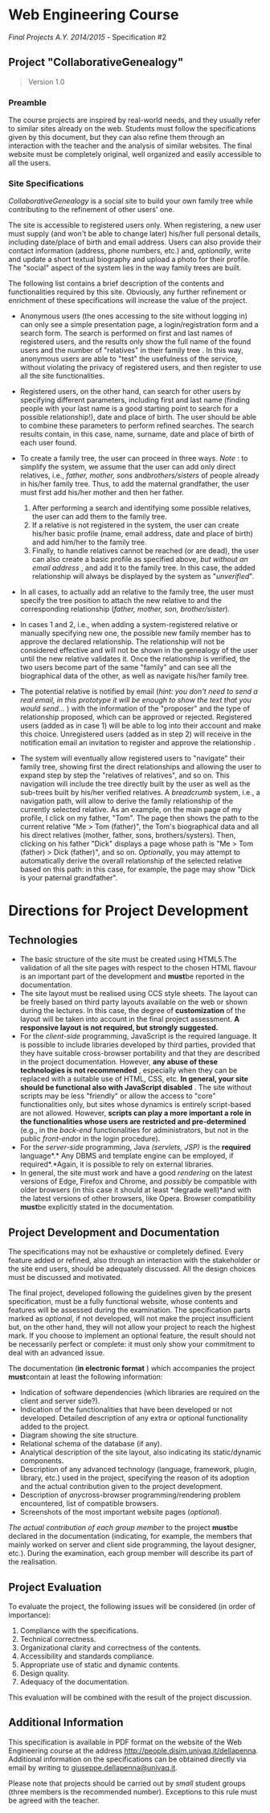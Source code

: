 # Web Engineering Course
*Final Projects A.Y. 2014/2015* - Specification #2

## Project "CollaborativeGenealogy"

> Version 1.0

### Preamble

The course projects are inspired by real-world needs, and they usually refer to similar sites already on the web. Students must follow the specifications given by this document, but they can also refine them through an interaction with the teacher and the analysis of similar websites. The final website must be completely original, well organized and easily accessible to all the users.

### Site Specifications

*CollaborativeGenealogy* is a social site to build your own family tree while contributing to the refinement of other users' one.

The site is accessible to registered users only. When registering, a new user must supply (and won't be able to change later) his/her full personal details, including date/place of birth and email address. Users can also provide their contact information (address, phone numbers, etc.) and, *optionally*, write and update a short textual biography and upload a photo for their profile. The "social" aspect of the system lies in the way family trees are built.

The following list contains a brief description of the contents and functionalities required by this site. Obviously, any further refinement or enrichment of these specifications will increase the value of the project.
* Anonymous users (the ones accessing to the site without logging in) can only see a simple presentation page, a login/registration form and a search form. The search is performed on first and last names of registered users, and the results only show the full name of the found users and the number of "relatives" in their family tree . In this way, anonymous users are able to "test" the usefulness of the service, without violating the privacy of registered users, and then register to use all the site functionalities.

* Registered users, on the other hand, can search for other users by specifying different parameters, including first and last name (finding people with your last name is a good starting point to search for a possible relationship!), date and place of birth. The user should be able to combine these parameters to perform refined searches. The search results contain, in this case, name, surname, date and place of birth of each user found.

* To create a family tree, the user can proceed in three ways. *Note* : to simplify the system, we assume that the user can add only direct relatives, i.e., *father, mother, sons* and*brothers/sisters* of people already in his/her family tree. Thus, to add the maternal grandfather, the user must first add his/her mother and then her father.

  1. After performing a search and identifying some possible relatives, the user can add them to the family tree.
  2. If a relative is not registered in the system, the user can create his/her basic profile (name, email address, date and place of birth) and add him/her to the family tree.
  3. Finally, to handle relatives cannot be reached (or are dead), the user can also create a basic profile as specified above, *but without an email address* , and add it to the family tree. In this case, the added relationship will always be displayed by the system as "*unverified*".
* In all cases, to actually add an relative to the family tree, the user must specify the tree position to attach the new relative to and the corresponding relationship (*father, mother, son, brother/sister*).

* In cases 1 and 2, i.e., when adding a system-registered relative or manually specifying new one, the possible new family member has to approve the declared relationship. The relationship will not be considered effective and will not be shown in the genealogy of the user until the new relative validates it. Once the relationship is verified, the two users become part of the same "family" and can see all the biographical data of the other, as well as navigate his/her family tree.

* The potential relative is notified by email (*hint: you don't need to send a real email, in this prototype it will be enough to show the text that you would send...* ) with the information of the "proposer" and the type of relationship proposed, which can be approved or rejected. Registered users (added as in case 1) will be able to log into their account and make this choice. Unregistered users (added as in step 2) will receive in the notification email an invitation to register and approve the relationship .

* The system will eventually allow registered users to "navigate" their family tree, showing first the direct relationships and allowing the user to expand step by step the "relatives of relatives", and so on. This navigation will include the tree directly built by the user as well as the sub-trees built by his/her verified relatives. A *breadcrumb* system, i.e., a navigation path, will allow to derive the family relationship of the currently selected relative. As an example, on the main page of my profile, I click on my father, "Tom". The page then shows the path to the current relative "Me \> Tom (father)", the Tom's biographical data and all his direct relatives (mother, father, sons, brothers/systers). Then, clicking on his father "Dick" displays a page whose path is "Me \> Tom (father) \> Dick (father)", and so on. *Optionally*, you may attempt to automatically derive the overall relationship of the selected relative based on this path: in this case, for example, the page may show "Dick is your paternal grandfather".

# Directions for Project Development

## Technologies

* The basic structure of the site must be created using HTML5.The validation of all the site pages with respect to the chosen HTML flavour is an important part of the development and **must**be reported in the documentation.
* The site layout must be realised using CCS style sheets. The layout can be freely based on third party layouts available on the web or shown during the lectures. In this case, the degree of **customization** of the layout will be taken into account in the final project assessment. **A responsive layout is not required, but strongly suggested.**
* For the *client-side* programming, JavaScript is the required language. It is possible to include libraries developed by third parties, provided that they have suitable cross-browser portability and that they are described in the project documentation. However, **any abuse of these technologies is not recommended** , especially when they can be replaced with a suitable use of HTML, CSS, etc. **In general, your site should be functional also with JavaScript disabled** . The site without scripts may be less "friendly" or allow the access to "core" functionalities only, but sites whose dynamics is entirely script-based are not allowed. However, **scripts can play a more important a role in the functionalities whose users are restricted and pre-determined** (e.g., in the *back-end* functionalities for administrators, but not in the public *front-end*or in the login procedure).
* For the *server-side* programming, Java *(servlets, JSP)* is the **required** language\*.\* Any DBMS and template engine can be employed, if required\*.\*Again, it is possible to rely on external libraries.
* In general, the site must work and have a good *rendering* on the latest versions of Edge, Firefox and Chrome, and *possibly* be compatible with older browsers (in this case it should at least \*degrade well)\*and with the latest versions of other browsers, like Opera. Browser compatibility **must**be explicitly stated in the documentation.

## Project Development and Documentation

The specifications may not be exhaustive or completely defined. Every feature added or refined, also through an interaction with the stakeholder or the site end users, should be adequately discussed. All the design choices must be discussed and motivated.

The final project, developed following the guidelines given by the present specification, must be a fully functional website, whose contents and features will be assessed during the examination. The specification parts marked as *optional*, if not developed, will not make the project insufficient but, on the other hand, they will not allow your project to reach the highest mark. If you choose to implement an optional feature, the result should not be necessarily perfect or complete: it must only show your commitment to deal with an advanced issue.

The documentation (**in electronic format** ) which accompanies the project **must**contain at least the following information:

* Indication of software dependencies (which libraries are required on the client and server side?).
* Indication of the functionalities that have been developed or not developed. Detailed description of any extra or optional functionality added to the project.
* Diagram showing the site structure.
* Relational schema of the database (if any).
* Analytical description of the site layout, also indicating its static/dynamic components.
* Description of any advanced technology (language, framework, plugin, library, etc.) used in the project, specifying the reason of its adoption and the actual contribution given to the project development.
* Description of *any*cross-browser programming/rendering problem encountered, list of compatible browsers.
* Screenshots of the most important website pages (*optional*).

*The actual contribution of each group member* to the project **must**be declared in the documentation (indicating, for example, the members that mainly worked on server and client side programming, the layout designer, etc.). During the examination, each group member will describe its part of the realisation.

## Project Evaluation

To evaluate the project, the following issues will be considered (in order of importance):

1. Compliance with the specifications.
2. Technical correctness.
3. Organizational clarity and correctness of the contents.
4. Accessibility and standards compliance.
5. Appropriate use of static and dynamic contents.
6. Design quality.
7. Adequacy of the documentation.

This evaluation will be combined with the result of the project discussion.

## Additional Information

This specification is available in PDF format on the website of the Web Engineering course at the address http://people.disim.univaq.it/dellapenna. Additional information on the specifications can be obtained directly via email by writing to giuseppe.dellapenna@univaq.it.

Please note that projects should be carried out by *small* student groups (three members is the recommended number). Exceptions to this rule must be agreed with the teacher.
